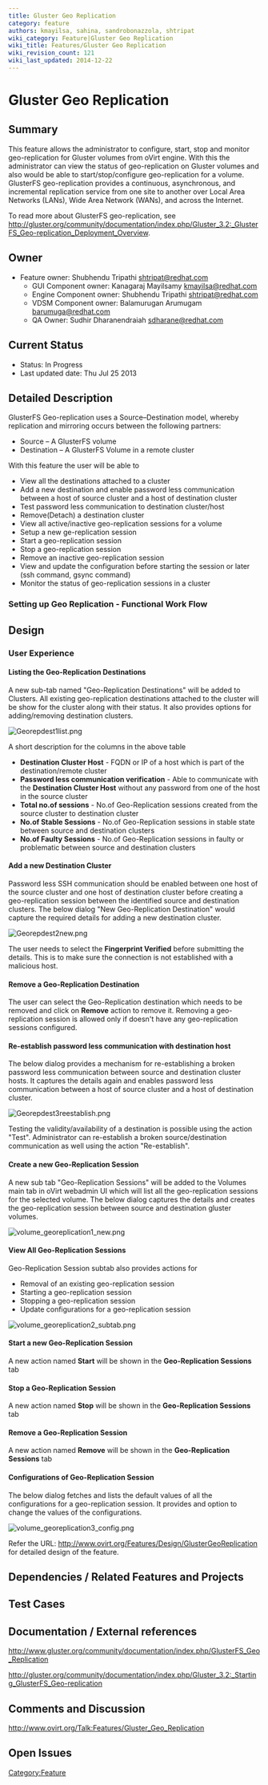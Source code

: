 ```yaml
---
title: Gluster Geo Replication
category: feature
authors: kmayilsa, sahina, sandrobonazzola, shtripat
wiki_category: Feature|Gluster Geo Replication
wiki_title: Features/Gluster Geo Replication
wiki_revision_count: 121
wiki_last_updated: 2014-12-22
---
```


# Gluster Geo Replication

## Summary

This feature allows the administrator to configure, start, stop and monitor geo-replication for Gluster volumes from oVirt engine. With this the administrator can view the status of geo-replication on Gluster volumes and also would be able to start/stop/configure geo-replication for a volume. GlusterFS geo-replication provides a continuous, asynchronous, and incremental replication service from one site to another over Local Area Networks (LANs), Wide Area Network (WANs), and across the Internet.

To read more about GlusterFS geo-replication, see <http://gluster.org/community/documentation/index.php/Gluster_3.2:_GlusterFS_Geo-replication_Deployment_Overview>.

## Owner

*   Feature owner: Shubhendu Tripathi <shtripat@redhat.com>
    -   GUI Component owner: Kanagaraj Mayilsamy <kmayilsa@redhat.com>
    -   Engine Component owner: Shubhendu Tripathi <shtripat@redhat.com>
    -   VDSM Component owner: Balamurugan Arumugam <barumuga@redhat.com>
    -   QA Owner: Sudhir Dharanendraiah <sdharane@redhat.com>

## Current Status

*   Status: In Progress
*   Last updated date: Thu Jul 25 2013

## Detailed Description

GlusterFS Geo-replication uses a Source–Destination model, whereby replication and mirroring occurs between the following partners:

*   Source – A GlusterFS volume
*   Destination – A GlusterFS Volume in a remote cluster

With this feature the user will be able to

*   View all the destinations attached to a cluster
*   Add a new destination and enable password less communication between a host of source cluster and a host of destination cluster
*   Test password less communication to destination cluster/host
*   Remove(Detach) a destination cluster
*   View all active/inactive geo-replication sessions for a volume
*   Setup a new ge-replication session
*   Start a geo-replication session
*   Stop a geo-replication session
*   Remove an inactive geo-replication session
*   View and update the configuration before starting the session or later (ssh command, gsync command)
*   Monitor the status of geo-replication sessions in a cluster

### Setting up Geo Replication - Functional Work Flow

## Design

### User Experience

#### Listing the Geo-Replication Destinations

A new sub-tab named "Geo-Replication Destinations" will be added to Clusters. All existing geo-replication destinations attached to the cluster will be show for the cluster along with their status. It also provides options for adding/removing destination clusters.

![](Georepdest1list.png "Georepdest1list.png")

A short description for the columns in the above table

*   **Destination Cluster Host** - FQDN or IP of a host which is part of the destination/remote cluster
*   **Password less communication verification** - Able to communicate with the **Destination Cluster Host** without any password from one of the host in the source cluster
*   **Total no.of sessions** - No.of Geo-Replication sessions created from the source cluster to destination cluster
*   **No.of Stable Sessions** - No.of Geo-Replication sessions in stable state between source and destination clusters
*   **No.of Faulty Sessions** - No.of Geo-Replication sessions in faulty or problematic between source and destination clusters

#### Add a new Destination Cluster

Password less SSH communication should be enabled between one host of the source cluster and one host of destination cluster before creating a geo-replication session between the identified source and destination clusters. The below dialog "New Geo-Replication Destination" would capture the required details for adding a new destination cluster.

![](Georepdest2new.png "Georepdest2new.png")

The user needs to select the **Fingerprint Verified** before submitting the details. This is to make sure the connection is not established with a malicious host.

#### Remove a Geo-Replication Destination

The user can select the Geo-Replication destination which needs to be removed and click on **Remove** action to remove it. Removing a geo-replication session is allowed only if doesn't have any geo-replication sessions configured.

#### Re-establish password less communication with destination host

The below dialog provides a mechanism for re-establishing a broken password less communication between source and destination cluster hosts. It captures the details again and enables password less communication between a host of source cluster and a host of destination cluster.

![](Georepdest3reestablish.png "Georepdest3reestablish.png")

Testing the validity/availability of a destination is possible using the action "Test". Administrator can re-establish a broken source/destination communication as well using the action "Re-establish".

#### Create a new Geo-Replication Session

A new sub tab "Geo-Replication Sessions" will be added to the Volumes main tab in oVirt webadmin UI which will list all the geo-replication sessions for the selected volume. The below dialog captures the details and creates the geo-replication session between source and destination gluster volumes.

![](volume_georeplication1_new.png "volume_georeplication1_new.png")

#### View All Geo-Replication Sessions

Geo-Replication Session subtab also provides actions for

*   Removal of an existing geo-replication session
*   Starting a geo-replication session
*   Stopping a geo-replication session
*   Update configurations for a geo-replication session

![](volume_georeplication2_subtab.png "volume_georeplication2_subtab.png")

#### Start a new Geo-Replication Session

A new action named **Start** will be shown in the **Geo-Replication Sessions** tab

#### Stop a Geo-Replication Session

A new action named **Stop** will be shown in the **Geo-Replication Sessions** tab

#### Remove a Geo-Replication Session

A new action named **Remove** will be shown in the **Geo-Replication Sessions** tab

#### Configurations of Geo-Replication Session

The below dialog fetches and lists the default values of all the configurations for a geo-replication session. It provides and option to change the values of the configurations.

![](volume_georeplication3_config.png "volume_georeplication3_config.png")

Refer the URL: <http://www.ovirt.org/Features/Design/GlusterGeoReplication> for detailed design of the feature.

## Dependencies / Related Features and Projects

## Test Cases

## Documentation / External references

<http://www.gluster.org/community/documentation/index.php/GlusterFS_Geo_Replication>

<http://gluster.org/community/documentation/index.php/Gluster_3.2:_Starting_GlusterFS_Geo-replication>

## Comments and Discussion

<http://www.ovirt.org/Talk:Features/Gluster_Geo_Replication>

## Open Issues

<Category:Feature>
